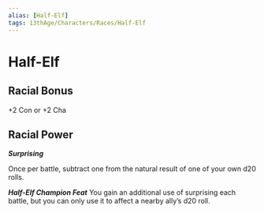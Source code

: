 ```yaml
---
alias: [Half-Elf]
tags: 13thAge/Characters/Races/Half-Elf
---
```

# Half-Elf

## Racial Bonus

+2 Con or +2 Cha

## Racial Power

*__Surprising__*

Once per battle, subtract one from the natural result of one of your own d20 rolls.

*__Half-Elf Champion Feat__*
You gain an additional use of surprising each battle, but you can only use it to affect a nearby ally’s d20 roll.
